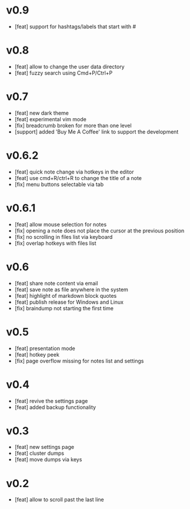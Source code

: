# v0.9
- [feat] support for hashtags/labels that start with #

# v0.8
- [feat] allow to change the user data directory
- [feat] fuzzy search using Cmd+P/Ctrl+P

# v0.7
- [feat] new dark theme
- [feat] experimental vim mode
- [fix] breadcrumb broken for more than one level
- [support] added 'Buy Me A Coffee' link to support the development

# v0.6.2
- [feat] quick note change via hotkeys in the editor
- [feat] use cmd+R/ctrl+R to change the title of a note
- [fix] menu buttons selectable via tab

# v0.6.1
- [feat] allow mouse selection for notes
- [fix] opening a note does not place the cursor at the previous position
- [fix] no scrolling in files list via keyboard
- [fix] overlap hotkeys with files list

# v0.6
- [feat] share note content via email
- [feat] save note as file anywhere in the system
- [feat] highlight of markdown block quotes
- [feat] publish release for Windows and Linux
- [fix] braindump not starting the first time

# v0.5
- [feat] presentation mode
- [feat] hotkey peek
- [fix] page overflow missing for notes list and settings

# v0.4
- [feat] revive the settings page
- [feat] added backup functionality

# v0.3
- [feat] new settings page
- [feat] cluster dumps
- [feat] move dumps via keys

# v0.2
- [feat] allow to scroll past the last line